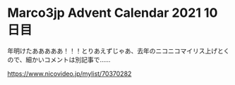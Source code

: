 # Marco3jp Advent Calendar 2021 10日目

年明けたあああああ！！！とりあえずじゃあ、去年のニコニコマイリス上げとくので、細かいコメントは別記事で……

https://www.nicovideo.jp/mylist/70370282
